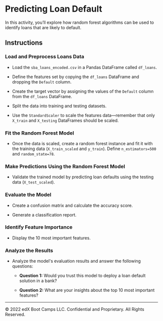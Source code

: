 # Predicting Loan Default

In this activity, you’ll explore how random forest algorithms can be used to identify loans that are likely to default. 


## Instructions

### Load and Preprocess Loans Data

* Load the `sba_loans_encoded.csv` in a Pandas DataFrame called `df_loans`.

* Define the features set by copying the `df_loans` DataFrame and dropping the `Default` column.

* Create the target vector by assigning the values of the `Default` column from the `df_loans` DataFrame.

* Split the data into training and testing datasets.

* Use the `StandardScaler` to scale the features data&mdash;remember that only `X_train` and `X_testing` DataFrames should be scaled.


### Fit the Random Forest Model

* Once the data is scaled, create a random forest instance and fit it with the training data (`X_train_scaled` and `y_train`). Define `n_estimators=500` and `random_state=78`.


### Make Predictions Using the Random Forest Model

* Validate the trained model by predicting loan defaults using the testing data (`X_test_scaled`).


### Evaluate the Model

* Create a confusion matrix and calculate the accuracy score.

* Generate a classification report.


### Identify Feature Importance

* Display the 10 most important features.


### Analyze the Results

* Analyze the model's evaluation results and answer the following questions:

    * **Question 1:** Would you trust this model to deploy a loan default solution in a bank?

    * **Question 2:** What are your insights about the top 10 most important features?

---

© 2022 edX Boot Camps LLC. Confidential and Proprietary. All Rights Reserved.


